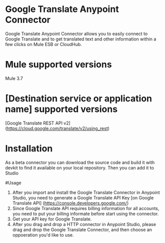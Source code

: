 # Google Translate Anypoint Connector
Google Translate Anypoint Connector allows you to easily connect to Google Translate and to get translated text and other information within a few clicks on Mule ESB or CloudHub.

# Mule supported versions
Mule 3.7

# [Destination service or application name] supported versions
[Google Translate REST API v2] (https://cloud.google.com/translate/v2/using_rest)

# Installation 
As a beta connector you can download the source code and build it with devkit to find it available on your local repository. Then you can add it to Studio

#Usage
1. After you import and install the Google Translate Connector in Anypoint Studio, you need to generate a Google Translate API Key [on Google Translate API] (https://console.developers.google.com/)
2. Since Google Translate API requires billing information for all accounts, you need to put your billing informate before start using the connector. 
3. Get your API key for Google Translate.
4. After you drag and drop a HTTP connector in Anypoint Studio, please drag and drop the Google Translate Connector, and then choose an oppoeration you'd like to use.
